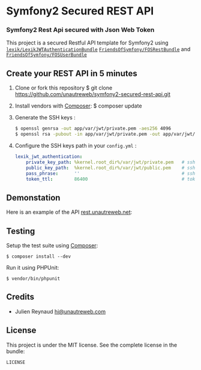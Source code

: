 Symfony2 Secured REST API
=========================

### Symfony2 Rest Api secured with Json Web Token


This project is a secured Restful API template for Symfony2 
using [`lexik/LexikJWTAuthenticationBundle`](https://github.com/lexik/LexikJWTAuthenticationBundle)
 [`FriendsOfSymfony/FOSRestBundle`](https://github.com/FriendsOfSymfony/FOSRestBundle) and
 [`FriendsOfSymfony/FOSUserBundle`](https://github.com/FriendsOfSymfony/FOSUserBundle)

Create your REST API in 5 minutes
---------------------------------

1. Clone or fork this repository
        $ git clone https://github.com/unautreweb/symfony2-secured-rest-api.git
 
2. Install vendors with [Composer](http://getcomposer.org/):
        $ composer update
    
3. Generate the SSH keys :
   
   ``` bash
   $ openssl genrsa -out app/var/jwt/private.pem -aes256 4096
   $ openssl rsa -pubout -in app/var/jwt/private.pem -out app/var/jwt/public.pem
   ```

4. Configure the SSH keys path in your `config.yml` :
   
   ``` yaml
   lexik_jwt_authentication:
       private_key_path: %kernel.root_dir%/var/jwt/private.pem   # ssh private key path
       public_key_path:  %kernel.root_dir%/var/jwt/public.pem    # ssh public key path
       pass_phrase:      ''                                      # ssh key pass phrase
       token_ttl:        86400                                   # token ttl - defaults to 86400
   ```

Demonstation
------------

Here is an example of the API [rest.unautreweb.net](http://rest.unautreweb.net/v1):

Testing
-------

Setup the test suite using [Composer](http://getcomposer.org/):

    $ composer install --dev

Run it using PHPUnit:

    $ vendor/bin/phpunit


Credits
-------

* Julien Reynaud <hi@unautreweb.com>

License
-------

This project is under the MIT license. See the complete license in the bundle:
 
    LICENSE